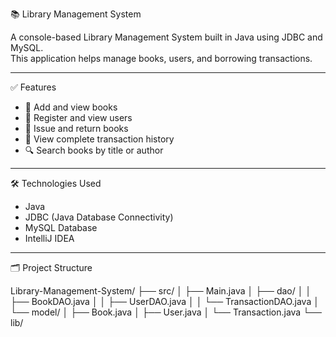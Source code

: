 📚 Library Management System

A console-based Library Management System built in Java using JDBC and MySQL.  
This application helps manage books, users, and borrowing transactions.

---

✅ Features

- 📘 Add and view books
- 👤 Register and view users
- 🔄 Issue and return books
- 📜 View complete transaction history
- 🔍 Search books by title or author

---

🛠️ Technologies Used

- Java
- JDBC (Java Database Connectivity)
- MySQL Database
- IntelliJ IDEA

---

🗂️ Project Structure

Library-Management-System/
├── src/
│   ├── Main.java
│   ├── dao/
│   │   ├── BookDAO.java
│   │   ├── UserDAO.java
│   │   └── TransactionDAO.java
│   └── model/
│       ├── Book.java
│       ├── User.java
│       └── Transaction.java
└── lib/
